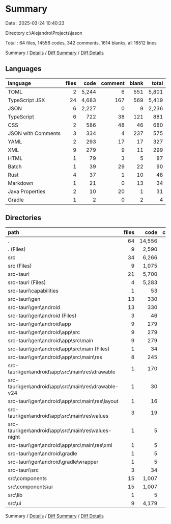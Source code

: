 # Summary

Date : 2025-03-24 10:40:23

Directory c:\\Alejandro\\Projects\\jason

Total : 64 files,  14556 codes, 342 comments, 1614 blanks, all 16512 lines

Summary / [Details](details.md) / [Diff Summary](diff.md) / [Diff Details](diff-details.md)

## Languages
| language | files | code | comment | blank | total |
| :--- | ---: | ---: | ---: | ---: | ---: |
| TOML | 2 | 5,244 | 6 | 551 | 5,801 |
| TypeScript JSX | 24 | 4,683 | 167 | 569 | 5,419 |
| JSON | 6 | 2,227 | 0 | 9 | 2,236 |
| TypeScript | 6 | 722 | 38 | 121 | 881 |
| CSS | 2 | 586 | 48 | 46 | 680 |
| JSON with Comments | 3 | 334 | 4 | 237 | 575 |
| YAML | 2 | 293 | 17 | 17 | 327 |
| XML | 9 | 279 | 9 | 11 | 299 |
| HTML | 1 | 79 | 3 | 5 | 87 |
| Batch | 1 | 39 | 29 | 22 | 90 |
| Rust | 4 | 37 | 1 | 10 | 48 |
| Markdown | 1 | 21 | 0 | 13 | 34 |
| Java Properties | 2 | 10 | 20 | 1 | 31 |
| Gradle | 1 | 2 | 0 | 2 | 4 |

## Directories
| path | files | code | comment | blank | total |
| :--- | ---: | ---: | ---: | ---: | ---: |
| . | 64 | 14,556 | 342 | 1,614 | 16,512 |
| . (Files) | 9 | 2,590 | 12 | 261 | 2,863 |
| src | 34 | 6,266 | 265 | 750 | 7,281 |
| src (Files) | 9 | 1,075 | 69 | 111 | 1,255 |
| src-tauri | 21 | 5,700 | 65 | 603 | 6,368 |
| src-tauri (Files) | 4 | 5,283 | 6 | 554 | 5,843 |
| src-tauri\\capabilities | 1 | 53 | 0 | 4 | 57 |
| src-tauri\\gen | 13 | 330 | 58 | 36 | 424 |
| src-tauri\\gen\\android | 13 | 330 | 58 | 36 | 424 |
| src-tauri\\gen\\android (Files) | 3 | 46 | 48 | 24 | 118 |
| src-tauri\\gen\\android\\app | 9 | 279 | 9 | 11 | 299 |
| src-tauri\\gen\\android\\app\\src | 9 | 279 | 9 | 11 | 299 |
| src-tauri\\gen\\android\\app\\src\\main | 9 | 279 | 9 | 11 | 299 |
| src-tauri\\gen\\android\\app\\src\\main (Files) | 1 | 34 | 2 | 4 | 40 |
| src-tauri\\gen\\android\\app\\src\\main\\res | 8 | 245 | 7 | 7 | 259 |
| src-tauri\\gen\\android\\app\\src\\main\\res\\drawable | 1 | 170 | 0 | 1 | 171 |
| src-tauri\\gen\\android\\app\\src\\main\\res\\drawable-v24 | 1 | 30 | 0 | 0 | 30 |
| src-tauri\\gen\\android\\app\\src\\main\\res\\layout | 1 | 16 | 0 | 2 | 18 |
| src-tauri\\gen\\android\\app\\src\\main\\res\\values | 3 | 19 | 4 | 2 | 25 |
| src-tauri\\gen\\android\\app\\src\\main\\res\\values-night | 1 | 5 | 3 | 1 | 9 |
| src-tauri\\gen\\android\\app\\src\\main\\res\\xml | 1 | 5 | 0 | 1 | 6 |
| src-tauri\\gen\\android\\gradle | 1 | 5 | 1 | 1 | 7 |
| src-tauri\\gen\\android\\gradle\\wrapper | 1 | 5 | 1 | 1 | 7 |
| src-tauri\\src | 3 | 34 | 1 | 9 | 44 |
| src\\components | 15 | 1,007 | 2 | 140 | 1,149 |
| src\\components\\ui | 15 | 1,007 | 2 | 140 | 1,149 |
| src\\lib | 1 | 5 | 0 | 2 | 7 |
| src\\ui | 9 | 4,179 | 194 | 497 | 4,870 |

Summary / [Details](details.md) / [Diff Summary](diff.md) / [Diff Details](diff-details.md)